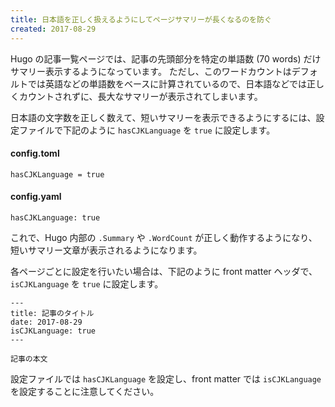 ```yaml
---
title: 日本語を正しく扱えるようにしてページサマリーが長くなるのを防ぐ
created: 2017-08-29
---
```


Hugo の記事一覧ページでは、記事の先頭部分を特定の単語数 (70 words) だけサマリー表示するようになっています。
ただし、このワードカウントはデフォルトでは英語などの単語数をベースに計算されているので、日本語などでは正しくカウントされずに、長大なサマリーが表示されてしまいます。

日本語の文字数を正しく数えて、短いサマリーを表示できるようにするには、設定ファイルで下記のように `hasCJKLanguage` を `true` に設定します。

#### config.toml

~~~
hasCJKLanguage = true
~~~

#### config.yaml

~~~
hasCJKLanguage: true
~~~

これで、Hugo 内部の `.Summary` や `.WordCount` が正しく動作するようになり、短いサマリー文章が表示されるようになります。

各ページごとに設定を行いたい場合は、下記のように front matter ヘッダで、`isCJKLanguage` を `true` に設定します。

~~~
---
title: 記事のタイトル
date: 2017-08-29
isCJKLanguage: true
---

記事の本文
~~~

設定ファイルでは `hasCJKLanguage` を設定し、front matter では `isCJKLanguage` を設定することに注意してください。

